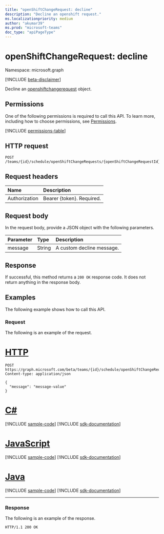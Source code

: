 ```yaml
---
title: "openShiftChangeRequest: decline"
description: "Decline an openshift request."
ms.localizationpriority: medium
author: "akumar39"
ms.prod: "microsoft-teams"
doc_type: "apiPageType"
---
```


# openShiftChangeRequest: decline

Namespace: microsoft.graph

[!INCLUDE [beta-disclaimer](../../includes/beta-disclaimer.md)]

Decline an [openshiftchangerequest](../resources/openshiftchangerequest.md) object.

## Permissions

One of the following permissions is required to call this API. To learn more, including how to choose permissions, see [Permissions](/graph/permissions-reference).

<!-- { "blockType": "permissions", "name": "openshiftchangerequest_decline" } -->
[!INCLUDE [permissions-table](../includes/permissions/openshiftchangerequest-decline-permissions.md)]

## HTTP request

<!-- { "blockType": "ignored" } -->

```http
POST /teams/{id}/schedule/openShiftChangeRequests/{openShiftChangeRequestId}/decline
```

## Request headers

| Name          | Description   |
|:--------------|:--------------|
| Authorization | Bearer {token}. Required. |

## Request body

In the request body, provide a JSON object with the following parameters.

| Parameter    | Type        | Description |
|:-------------|:------------|:------------|
|message|String|A custom decline message.|

## Response

If successful, this method returns a `200 OK` response code. It does not return anything in the response body.

## Examples

The following example shows how to call this API.

### Request

The following is an example of the request.

# [HTTP](#tab/http)
<!-- {
  "blockType": "request",
  "name": "openshiftchangerequest_decline"
}-->

```http
POST https://graph.microsoft.com/beta/teams/{id}/schedule/openShiftChangeRequests/{openShiftChangeRequestId}/decline
Content-type: application/json

{
  "message": "message-value"
}
```

# [C#](#tab/csharp)
[!INCLUDE [sample-code](../includes/snippets/csharp/openshiftchangerequest-decline-csharp-snippets.md)]
[!INCLUDE [sdk-documentation](../includes/snippets/snippets-sdk-documentation-link.md)]

# [JavaScript](#tab/javascript)
[!INCLUDE [sample-code](../includes/snippets/javascript/openshiftchangerequest-decline-javascript-snippets.md)]
[!INCLUDE [sdk-documentation](../includes/snippets/snippets-sdk-documentation-link.md)]

# [Java](#tab/java)
[!INCLUDE [sample-code](../includes/snippets/java/openshiftchangerequest-decline-java-snippets.md)]
[!INCLUDE [sdk-documentation](../includes/snippets/snippets-sdk-documentation-link.md)]

---


### Response

The following is an example of the response.
<!-- {
  "blockType": "response"
} -->

```http
HTTP/1.1 200 OK
```

<!-- uuid: 16cd6b66-4b1a-43a1-adaf-3a886856ed98
2019-02-04 14:57:30 UTC -->
<!-- {
  "type": "#page.annotation",
  "description": "openShiftChangeRequest: decline",
  "keywords": "",
  "section": "documentation",
  "tocPath": ""
}-->


